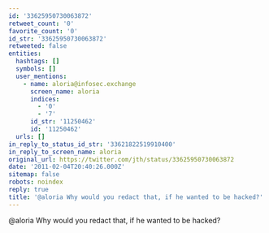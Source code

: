 ```yaml
---
id: '33625950730063872'
retweet_count: '0'
favorite_count: '0'
id_str: '33625950730063872'
retweeted: false
entities:
  hashtags: []
  symbols: []
  user_mentions:
    - name: aloria@infosec.exchange
      screen_name: aloria
      indices:
        - '0'
        - '7'
      id_str: '11250462'
      id: '11250462'
  urls: []
in_reply_to_status_id_str: '33621822519910400'
in_reply_to_screen_name: aloria
original_url: https://twitter.com/jth/status/33625950730063872
date: '2011-02-04T20:40:26.000Z'
sitemap: false
robots: noindex
reply: true
title: '@aloria Why would you redact that, if he wanted to be hacked?'
---
```


@aloria Why would you redact that, if he wanted to be hacked?